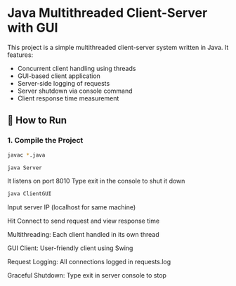 # Java Multithreaded Client-Server with GUI

This project is a simple multithreaded client-server system written in Java. It features:

- Concurrent client handling using threads
- GUI-based client application
- Server-side logging of requests
- Server shutdown via console command
- Client response time measurement

## 🚀 How to Run

### 1. Compile the Project

```bash
javac *.java

java Server
```

It listens on port 8010
Type exit in the console to shut it down

```bash
java ClientGUI
```
Input server IP (localhost for same machine)

Hit Connect to send request and view response time

Multithreading: Each client handled in its own thread

GUI Client: User-friendly client using Swing

Request Logging: All connections logged in requests.log

Graceful Shutdown: Type exit in server console to stop

